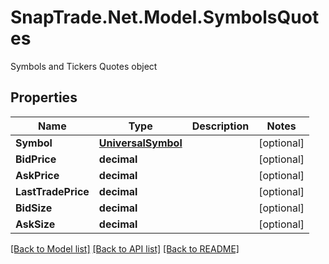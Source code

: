 # SnapTrade.Net.Model.SymbolsQuotes
Symbols and Tickers Quotes object

## Properties

Name | Type | Description | Notes
------------ | ------------- | ------------- | -------------
**Symbol** | [**UniversalSymbol**](UniversalSymbol.md) |  | [optional] 
**BidPrice** | **decimal** |  | [optional] 
**AskPrice** | **decimal** |  | [optional] 
**LastTradePrice** | **decimal** |  | [optional] 
**BidSize** | **decimal** |  | [optional] 
**AskSize** | **decimal** |  | [optional] 

[[Back to Model list]](../README.md#documentation-for-models) [[Back to API list]](../README.md#documentation-for-api-endpoints) [[Back to README]](../README.md)

